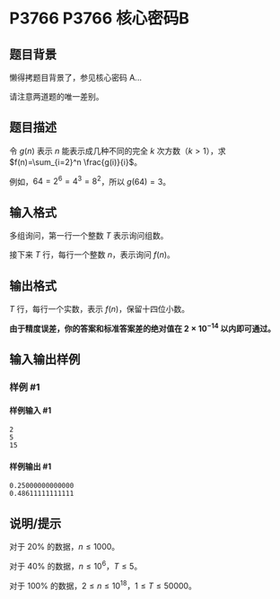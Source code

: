 # P3766 P3766 核心密码B

## 题目背景

懒得拷题目背景了，参见核心密码 A...

请注意两道题的唯一差别。


## 题目描述

令 $g(n)$ 表示 $n$ 能表示成几种不同的完全 $k$ 次方数（$k>1$），求 $f(n)=\sum_{i=2}^n \frac{g(i)}{i}$。

例如，$64=2^6=4^3=8^2$，所以 $g(64)=3$。


## 输入格式

多组询问，第一行一个整数 $T$ 表示询问组数。

接下来 $T$ 行，每行一个整数 $n$，表示询问 $f(n)$。


## 输出格式

$T$ 行，每行一个实数，表示 $f(n)$，保留十四位小数。

**由于精度误差，你的答案和标准答案差的绝对值在 $2 \times 10^{-14}$ 以内即可通过。**


## 输入输出样例

### 样例 #1

#### 样例输入 #1

```
2
5
15
```

#### 样例输出 #1

```
0.25000000000000
0.48611111111111
```

## 说明/提示

对于 $20\%$ 的数据，$n \leq 1000$。

对于 $40\%$ 的数据，$n \leq 10^6$，$T \leq 5$。

对于 $100\%$ 的数据，$2 \leq n \leq 10^{18}$，$1 \leq T \leq 50000$。

